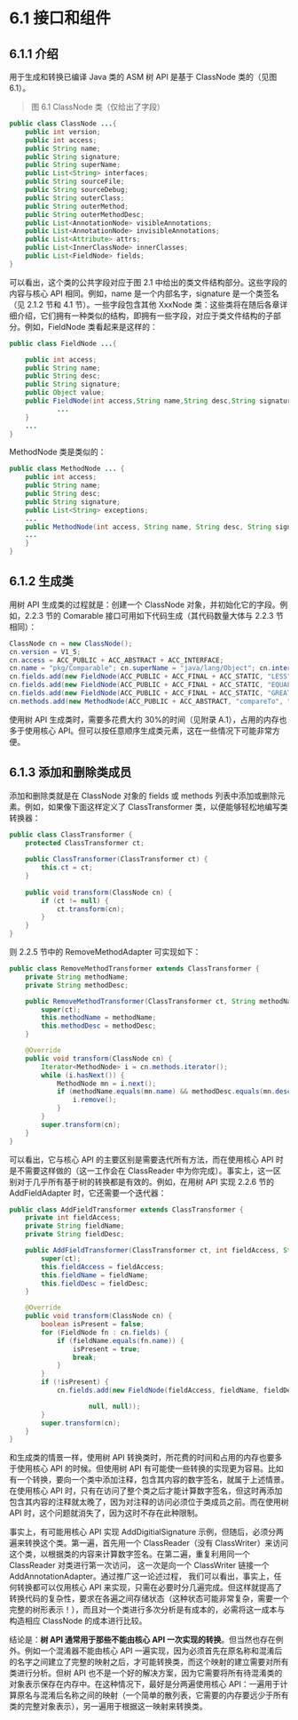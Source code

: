 # 6.1 接口和组件

## 6.1.1 介绍

用于生成和转换已编译 Java 类的 ASM 树 API 是基于 ClassNode 类的（见图 6.1）。

>图 6.1 ClassNode 类（仅给出了字段）

```java
public class ClassNode ...{
    public int version;
    public int access;
    public String name;
    public String signature;
    public String superName;
    public List<String> interfaces;
    public String sourceFile;
    public String sourceDebug;
    public String outerClass;
    public String outerMethod;
    public String outerMethodDesc;
    public List<AnnotationNode> visibleAnnotations;
    public List<AnnotationNode> invisibleAnnotations;
    public List<Attribute> attrs;
    public List<InnerClassNode> innerClasses;
    public List<FieldNode> fields;
}
```

可以看出，这个类的公共字段对应于图 2.1 中给出的类文件结构部分。这些字段的内容与核心 API 相同。例如，name 是一个内部名字，signature 是一个类签名（见 2.1.2 节和 4.1 节）。一些字段包含其他 XxxNode 类：这些类将在随后各章详细介绍，它们拥有一种类似的结构，即拥有一些字段，对应于类文件结构的子部分。例如，FieldNode 类看起来是这样的：

```java
public class FieldNode ...{

    public int access;
    public String name;
    public String desc;
    public String signature;
    public Object value;
    public FieldNode(int access,String name,String desc,String signature,Object value){
            ...
    }
    ...
}
```

MethodNode 类是类似的：

```java
public class MethodNode ... { 
    public int access;
    public String name; 
    public String desc; 
    public String signature;
    public List<String> exceptions;
    ...
    public MethodNode(int access, String name, String desc, String signature, String[] exceptions){
    ...
    }
}
```

## 6.1.2 生成类

用树 API 生成类的过程就是：创建一个 ClassNode 对象，并初始化它的字段。例如，2.2.3 节的 Comarable 接口可用如下代码生成（其代码数量大体与 2.2.3 节相同）：

```java
ClassNode cn = new ClassNode(); 
cn.version = V1_5;
cn.access = ACC_PUBLIC + ACC_ABSTRACT + ACC_INTERFACE;
cn.name = "pkg/Comparable"; cn.superName = "java/lang/Object"; cn.interfaces.add("pkg/Mesurable");
cn.fields.add(new FieldNode(ACC_PUBLIC + ACC_FINAL + ACC_STATIC, "LESS", "I", null, new Integer(-1)));
cn.fields.add(new FieldNode(ACC_PUBLIC + ACC_FINAL + ACC_STATIC, "EQUAL", "I", null, new Integer(0)));
cn.fields.add(new FieldNode(ACC_PUBLIC + ACC_FINAL + ACC_STATIC, "GREATER", "I", null, new Integer(1)));
cn.methods.add(new MethodNode(ACC_PUBLIC + ACC_ABSTRACT, "compareTo", "(Ljava/lang/Object;)I", null, null));
```

使用树 API 生成类时，需要多花费大约 30%的时间（见附录 A.1），占用的内存也多于使用核心 API。但可以按任意顺序生成类元素，这在一些情况下可能非常方便。

## 6.1.3 添加和删除类成员

添加和删除类就是在 ClassNode 对象的 fields 或 methods 列表中添加或删除元素。例如，如果像下面这样定义了 ClassTransformer 类，以便能够轻松地编写类转换器：

```java
public class ClassTransformer { 
    protected ClassTransformer ct;
    
    public ClassTransformer(ClassTransformer ct) { 
        this.ct = ct;
    }
    
    public void transform(ClassNode cn) { 
        if (ct != null) {
            ct.transform(cn);
        }
    }
}
```

则 2.2.5 节中的 RemoveMethodAdapter 可实现如下：

```java
public class RemoveMethodTransformer extends ClassTransformer {
    private String methodName;
    private String methodDesc;

    public RemoveMethodTransformer(ClassTransformer ct, String methodName, String methodDesc) {
        super(ct);
        this.methodName = methodName;
        this.methodDesc = methodDesc;
    }

    @Override
    public void transform(ClassNode cn) {
        Iterator<MethodNode> i = cn.methods.iterator();
        while (i.hasNext()) {
            MethodNode mn = i.next();
            if (methodName.equals(mn.name) && methodDesc.equals(mn.desc)) {
                i.remove();
            }
        }
        super.transform(cn);
    }
}
```

可以看出，它与核心 API 的主要区别是需要迭代所有方法，而在使用核心 API 时是不需要这样做的（这一工作会在 ClassReader 中为你完成）。事实上，这一区别对于几乎所有基于树的转换都是有效的。例如，在用树 API 实现 2.2.6 节的 AddFieldAdapter 时，它还需要一个迭代器：

```java
public class AddFieldTransformer extends ClassTransformer {
    private int fieldAccess;
    private String fieldName;
    private String fieldDesc;

    public AddFieldTransformer(ClassTransformer ct, int fieldAccess, String fieldName, String fieldDesc) {
        super(ct);
        this.fieldAccess = fieldAccess;
        this.fieldName = fieldName;
        this.fieldDesc = fieldDesc;
    }

    @Override
    public void transform(ClassNode cn) {
        boolean isPresent = false;
        for (FieldNode fn : cn.fields) {
            if (fieldName.equals(fn.name)) {
                isPresent = true;
                break;
            }
        }
        if (!isPresent) {
            cn.fields.add(new FieldNode(fieldAccess, fieldName, fieldDesc,

                    null, null));
        }
        super.transform(cn);
    }
}
```

和生成类的情景一样，使用树 API 转换类时，所花费的时间和占用的内存也要多于使用核心 API 的时候。但使用树 API 有可能使一些转换的实现更为容易。比如有一个转换，要向一个类中添加注释，包含其内容的数字签名，就属于上述情景。在使用核心 API 时，只有在访问了整个类之后才能计算数字签名，但这时再添加包含其内容的注释就太晚了，因为对注释的访问必须位于类成员之前。而在使用树 API 时，这个问题就消失了，因为这时不存在此种限制。

事实上，有可能用核心 API 实现 AddDigitialSignature 示例，但随后，必须分两遍来转换这个类。第一遍，首先用一个 ClassReader（没有 ClassWriter）来访问这个类，以根据类的内容来计算数字签名。在第二遍，重复利用同一个 ClassReader 对类进行第一次访问， 这一次是向一个 ClassWriter 链接一个 AddAnnotationAdapter。通过推广这一论述过程， 我们可以看出，事实上，任何转换都可以仅用核心 API 来实现，只需在必要时分几遍完成。但这样就提高了转换代码的复杂性，要求在各遍之间存储状态（这种状态可能非常复杂，需要一个完整的树形表示！），而且对一个类进行多次分析是有成本的，必需将这一成本与构造相应 ClassNode 的成本进行比较。

结论是：**树 API 通常用于那些不能由核心 API 一次实现的转换**。但当然也存在例外。例如一个混淆器不能由核心 API 一遍实现，因为必须首先在原名称和混淆后的名字之间建立了完整的映射之后，才可能转换类，而这个映射的建立需要对所有类进行分析。但树 API 也不是一个好的解决方案，因为它需要将所有待混淆类的对象表示保存在内存中。在这种情况下，最好是分两遍使用核心 API：一遍用于计算原名与混淆后名称之间的映射（一个简单的散列表，它需要的内存要远少于所有类的完整对象表示），另一遍用于根据这一映射来转换类。
